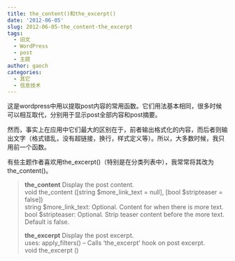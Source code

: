 ```yaml
---
title: the_content()和the_excerpt()
date: '2012-06-05'
slug: 2012-06-05-the_content-the_excerpt
tags:
  - 旧文
  - WordPress
  - post
  - 主题
author: gaoch
categories:
  - 其它
  - 信息技术
---
```



这是wordpress中用以提取post内容的常用函数。它们用法基本相同，很多时候可以相互取代，分别用于显示post全部内容和post摘要。

然而，事实上在应用中它们最大的区别在于，前者输出格式化的内容，而后者则输出文字（格式错乱，没有超链接，换行，样式定义等）。所以，大多数时候，我只用前一个函数。

有些主题作者喜欢用the\_excerpt()（特别是在分类列表中），我常常将其改为the\_content()。

> **the\_content** Display the post content.  
> void the\_content (\[string $more\_link\_text = null\], \[bool
> $stripteaser = false\])  
> string $more\_link\_text: Optional. Content for when there is more
> text.  
> bool $stripteaser: Optional. Strip teaser content before the more
> text. Default is false.
>
> **the\_excerpt** Display the post excerpt.  
> uses: apply\_filters() – Calls ‘the\_excerpt’ hook on post excerpt.  
> void the\_excerpt ()

 
